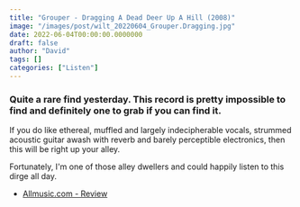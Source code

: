 ```yaml
---
title: "Grouper - Dragging A Dead Deer Up A Hill (2008)"
image: "/images/post/wilt_20220604_Grouper.Dragging.jpg"
date: 2022-06-04T00:00:00.0000000
draft: false
author: "David"
tags: []
categories: ["Listen"]
---
```

### Quite a rare find yesterday. This record is pretty impossible to find and definitely one to grab if you can find it. 

 If you do like ethereal, muffled and largely indecipherable vocals, strummed acoustic guitar awash with reverb and barely perceptible electronics, then this will be right up your alley.

 Fortunately, I'm one of those alley dwellers and could happily listen to this dirge all day.

-  [Allmusic.com - Review](https://www.allmusic.com/album/dragging-a-dead-deer-up-a-hill-mw0001233331)